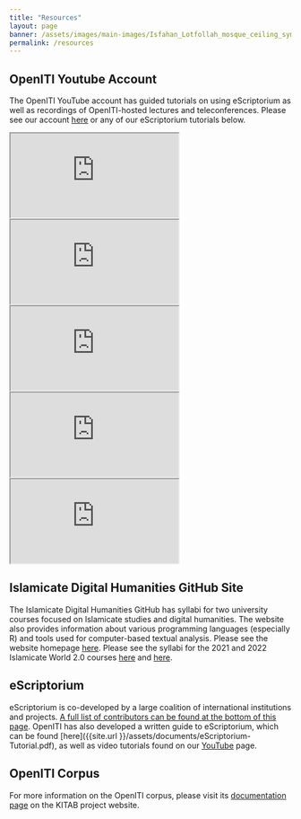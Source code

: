 ```yaml
---
title: "Resources"
layout: page
banner: /assets/images/main-images/Isfahan_Lotfollah_mosque_ceiling_symmetric_narrow_border.png
permalink: /resources
---
```


## OpenITI Youtube Account



The OpenITI YouTube account has guided tutorials on using eScriptorium as well as recordings of OpenITI-hosted lectures and teleconferences. Please see our account [here](https://www.youtube.com/channel/UCCe8LVJZgRWm82kFZeHEa2w/videos) or any of our eScriptorium tutorials below.

<div class="embed-responsive embed-responsive-16by9">
  <iframe class="embed-responsive-item" src="https://www.youtube.com/embed/N0hSNC3YvD4"></iframe>
</div>

<div class="embed-responsive embed-responsive-16by9">
  <iframe class="embed-responsive-item" src="https://www.youtube.com/embed/LDMi5lTEW6Y"></iframe>
</div>

<div class="embed-responsive embed-responsive-16by9">
  <iframe class="embed-responsive-item" src="https://www.youtube.com/embed/f5KigkLO9_E"></iframe>
</div>

<div class="embed-responsive embed-responsive-16by9">
  <iframe class="embed-responsive-item" src="https://www.youtube.com/embed/ZRKwhUEB-uo"></iframe>
</div>

<div class="embed-responsive embed-responsive-16by9">
  <iframe class="embed-responsive-item" src="https://www.youtube.com/embed/Lccr-pnHKX4"></iframe>
</div>

## Islamicate Digital Humanities GitHub Site



The Islamicate Digital Humanities GitHub has syllabi for two university courses focused on Islamicate studies and digital humanities. The website also provides information about various programming languages (especially R) and tools used for computer-based textual analysis. Please see the website homepage [here](http://islamicate-dh.github.io/). Please see the syllabi for the 2021 and 2022 Islamicate World 2.0 courses [here](https://openiti.github.io/2021IslamicateWorldCourse/) and [here](https://openiti.github.io/2022IslamicateWorldCourse/).


## eScriptorium



eScriptorium is co-developed by a large coalition of international institutions and projects. [A full list of contributors can be found at the bottom of this page](https://gitlab.com/scripta/escriptorium). OpenITI has also developed a written guide to eScriptorium, which can be found [here]({{site.url }}/assets/documents/eScriptorium-Tutorial.pdf), as well as video tutorials found on our [YouTube](https://www.youtube.com/channel/UCCe8LVJZgRWm82kFZeHEa2w/videos) page.


## OpenITI Corpus



For more information on the OpenITI corpus, please visit its [documentation page](https://kitab-project.org/docs/openITI) on the KITAB project website.


